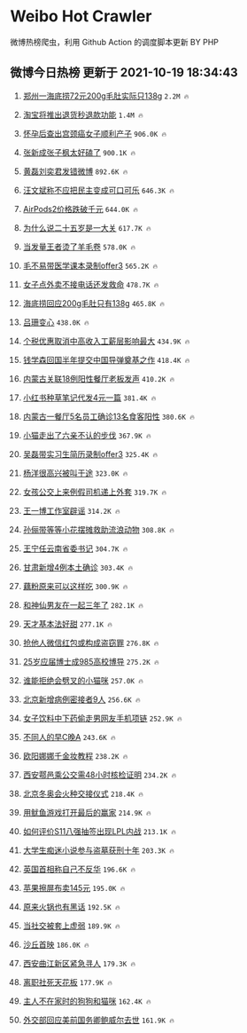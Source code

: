 # Weibo Hot Crawler 



微博热榜爬虫，利用 Github Action 的调度脚本更新 BY PHP 


## 微博今日热榜 更新于 2021-10-19 18:34:43 
1. [郑州一海底捞72元200g毛肚实际只138g](https://s.weibo.com/weibo?q=%23%E9%83%91%E5%B7%9E%E4%B8%80%E6%B5%B7%E5%BA%95%E6%8D%9E72%E5%85%83200g%E6%AF%9B%E8%82%9A%E5%AE%9E%E9%99%85%E5%8F%AA138g%23&Refer=top) `2.2M 🔥` 

1. [淘宝将推出退货秒退款功能](https://s.weibo.com/weibo?q=%23%E6%B7%98%E5%AE%9D%E5%B0%86%E6%8E%A8%E5%87%BA%E9%80%80%E8%B4%A7%E7%A7%92%E9%80%80%E6%AC%BE%E5%8A%9F%E8%83%BD%23&Refer=top) `1.4M 🔥` 

1. [怀孕后查出宫颈癌女子顺利产子](https://s.weibo.com/weibo?q=%23%E6%80%80%E5%AD%95%E5%90%8E%E6%9F%A5%E5%87%BA%E5%AE%AB%E9%A2%88%E7%99%8C%E5%A5%B3%E5%AD%90%E9%A1%BA%E5%88%A9%E4%BA%A7%E5%AD%90%23&Refer=top) `906.0K 🔥` 

1. [张新成张子枫太好磕了](https://s.weibo.com/weibo?q=%23%E5%BC%A0%E6%96%B0%E6%88%90%E5%BC%A0%E5%AD%90%E6%9E%AB%E5%A4%AA%E5%A5%BD%E7%A3%95%E4%BA%86%23&Refer=top) `900.1K 🔥` 

1. [黄磊刘奕君发错微博](https://s.weibo.com/weibo?q=%23%E9%BB%84%E7%A3%8A%E5%88%98%E5%A5%95%E5%90%9B%E5%8F%91%E9%94%99%E5%BE%AE%E5%8D%9A%23&Refer=top) `892.6K 🔥` 

1. [汪文斌称不应把民主变成可口可乐](https://s.weibo.com/weibo?q=%23%E6%B1%AA%E6%96%87%E6%96%8C%E7%A7%B0%E4%B8%8D%E5%BA%94%E6%8A%8A%E6%B0%91%E4%B8%BB%E5%8F%98%E6%88%90%E5%8F%AF%E5%8F%A3%E5%8F%AF%E4%B9%90%23&Refer=top) `646.3K 🔥` 

1. [AirPods2价格跌破千元](https://s.weibo.com/weibo?q=%23AirPods2%E4%BB%B7%E6%A0%BC%E8%B7%8C%E7%A0%B4%E5%8D%83%E5%85%83%23&Refer=top) `644.0K 🔥` 

1. [为什么说二十五岁是一大关](https://s.weibo.com/weibo?q=%23%E4%B8%BA%E4%BB%80%E4%B9%88%E8%AF%B4%E4%BA%8C%E5%8D%81%E4%BA%94%E5%B2%81%E6%98%AF%E4%B8%80%E5%A4%A7%E5%85%B3%23&Refer=top) `617.7K 🔥` 

1. [当发量王者烫了羊毛卷](https://s.weibo.com/weibo?q=%23%E5%BD%93%E5%8F%91%E9%87%8F%E7%8E%8B%E8%80%85%E7%83%AB%E4%BA%86%E7%BE%8A%E6%AF%9B%E5%8D%B7%23&Refer=top) `578.0K 🔥` 

1. [毛不易带医学课本录制offer3](https://s.weibo.com/weibo?q=%23%E6%AF%9B%E4%B8%8D%E6%98%93%E5%B8%A6%E5%8C%BB%E5%AD%A6%E8%AF%BE%E6%9C%AC%E5%BD%95%E5%88%B6offer3%23&Refer=top) `565.2K 🔥` 

1. [女子点外卖不接电话还发救命](https://s.weibo.com/weibo?q=%23%E5%A5%B3%E5%AD%90%E7%82%B9%E5%A4%96%E5%8D%96%E4%B8%8D%E6%8E%A5%E7%94%B5%E8%AF%9D%E8%BF%98%E5%8F%91%E6%95%91%E5%91%BD%23&Refer=top) `478.7K 🔥` 

1. [海底捞回应200g毛肚只有138g](https://s.weibo.com/weibo?q=%23%E6%B5%B7%E5%BA%95%E6%8D%9E%E5%9B%9E%E5%BA%94200g%E6%AF%9B%E8%82%9A%E5%8F%AA%E6%9C%89138g%23&Refer=top) `465.8K 🔥` 

1. [吕珊变心](https://s.weibo.com/weibo?q=%23%E5%90%95%E7%8F%8A%E5%8F%98%E5%BF%83%23&Refer=top) `438.0K 🔥` 

1. [个税优惠取消中高收入工薪层影响最大](https://s.weibo.com/weibo?q=%23%E4%B8%AA%E7%A8%8E%E4%BC%98%E6%83%A0%E5%8F%96%E6%B6%88%E4%B8%AD%E9%AB%98%E6%94%B6%E5%85%A5%E5%B7%A5%E8%96%AA%E5%B1%82%E5%BD%B1%E5%93%8D%E6%9C%80%E5%A4%A7%23&Refer=top) `434.9K 🔥` 

1. [钱学森回国半年提交中国导弹奠基之作](https://s.weibo.com/weibo?q=%23%E9%92%B1%E5%AD%A6%E6%A3%AE%E5%9B%9E%E5%9B%BD%E5%8D%8A%E5%B9%B4%E6%8F%90%E4%BA%A4%E4%B8%AD%E5%9B%BD%E5%AF%BC%E5%BC%B9%E5%A5%A0%E5%9F%BA%E4%B9%8B%E4%BD%9C%23&Refer=top) `418.4K 🔥` 

1. [内蒙古关联18例阳性餐厅老板发声](https://s.weibo.com/weibo?q=%23%E5%86%85%E8%92%99%E5%8F%A4%E5%85%B3%E8%81%9418%E4%BE%8B%E9%98%B3%E6%80%A7%E9%A4%90%E5%8E%85%E8%80%81%E6%9D%BF%E5%8F%91%E5%A3%B0%23&Refer=top) `410.2K 🔥` 

1. [小红书种草笔记代发4元一篇](https://s.weibo.com/weibo?q=%23%E5%B0%8F%E7%BA%A2%E4%B9%A6%E7%A7%8D%E8%8D%89%E7%AC%94%E8%AE%B0%E4%BB%A3%E5%8F%914%E5%85%83%E4%B8%80%E7%AF%87%23&Refer=top) `381.4K 🔥` 

1. [内蒙古一餐厅5名员工确诊13名食客阳性](https://s.weibo.com/weibo?q=%23%E5%86%85%E8%92%99%E5%8F%A4%E4%B8%80%E9%A4%90%E5%8E%855%E5%90%8D%E5%91%98%E5%B7%A5%E7%A1%AE%E8%AF%8A13%E5%90%8D%E9%A3%9F%E5%AE%A2%E9%98%B3%E6%80%A7%23&Refer=top) `380.6K 🔥` 

1. [小猫走出了六亲不认的步伐](https://s.weibo.com/weibo?q=%23%E5%B0%8F%E7%8C%AB%E8%B5%B0%E5%87%BA%E4%BA%86%E5%85%AD%E4%BA%B2%E4%B8%8D%E8%AE%A4%E7%9A%84%E6%AD%A5%E4%BC%90%23&Refer=top) `367.9K 🔥` 

1. [吴磊带实习生简历录制offer3](https://s.weibo.com/weibo?q=%23%E5%90%B4%E7%A3%8A%E5%B8%A6%E5%AE%9E%E4%B9%A0%E7%94%9F%E7%AE%80%E5%8E%86%E5%BD%95%E5%88%B6offer3%23&Refer=top) `325.4K 🔥` 

1. [杨洋很高兴被叫于途](https://s.weibo.com/weibo?q=%23%E6%9D%A8%E6%B4%8B%E5%BE%88%E9%AB%98%E5%85%B4%E8%A2%AB%E5%8F%AB%E4%BA%8E%E9%80%94%23&Refer=top) `323.0K 🔥` 

1. [女孩公交上来例假司机递上外套](https://s.weibo.com/weibo?q=%23%E5%A5%B3%E5%AD%A9%E5%85%AC%E4%BA%A4%E4%B8%8A%E6%9D%A5%E4%BE%8B%E5%81%87%E5%8F%B8%E6%9C%BA%E9%80%92%E4%B8%8A%E5%A4%96%E5%A5%97%23&Refer=top) `319.7K 🔥` 

1. [王一博工作室辟谣](https://s.weibo.com/weibo?q=%23%E7%8E%8B%E4%B8%80%E5%8D%9A%E5%B7%A5%E4%BD%9C%E5%AE%A4%E8%BE%9F%E8%B0%A3%23&Refer=top) `314.2K 🔥` 

1. [孙俪带等等小花摆摊救助流浪动物](https://s.weibo.com/weibo?q=%23%E5%AD%99%E4%BF%AA%E5%B8%A6%E7%AD%89%E7%AD%89%E5%B0%8F%E8%8A%B1%E6%91%86%E6%91%8A%E6%95%91%E5%8A%A9%E6%B5%81%E6%B5%AA%E5%8A%A8%E7%89%A9%23&Refer=top) `308.8K 🔥` 

1. [王宁任云南省委书记](https://s.weibo.com/weibo?q=%23%E7%8E%8B%E5%AE%81%E4%BB%BB%E4%BA%91%E5%8D%97%E7%9C%81%E5%A7%94%E4%B9%A6%E8%AE%B0%23&Refer=top) `304.7K 🔥` 

1. [甘肃新增4例本土确诊](https://s.weibo.com/weibo?q=%23%E7%94%98%E8%82%83%E6%96%B0%E5%A2%9E4%E4%BE%8B%E6%9C%AC%E5%9C%9F%E7%A1%AE%E8%AF%8A%23&Refer=top) `303.4K 🔥` 

1. [藕粉原来可以这样吃](https://s.weibo.com/weibo?q=%23%E8%97%95%E7%B2%89%E5%8E%9F%E6%9D%A5%E5%8F%AF%E4%BB%A5%E8%BF%99%E6%A0%B7%E5%90%83%23&Refer=top) `300.9K 🔥` 

1. [和神仙男友在一起三年了](https://s.weibo.com/weibo?q=%23%E5%92%8C%E7%A5%9E%E4%BB%99%E7%94%B7%E5%8F%8B%E5%9C%A8%E4%B8%80%E8%B5%B7%E4%B8%89%E5%B9%B4%E4%BA%86%23&Refer=top) `282.1K 🔥` 

1. [天才基本法好甜](https://s.weibo.com/weibo?q=%23%E5%A4%A9%E6%89%8D%E5%9F%BA%E6%9C%AC%E6%B3%95%E5%A5%BD%E7%94%9C%23&Refer=top) `277.1K 🔥` 

1. [抢他人微信红包或构成盗窃罪](https://s.weibo.com/weibo?q=%23%E6%8A%A2%E4%BB%96%E4%BA%BA%E5%BE%AE%E4%BF%A1%E7%BA%A2%E5%8C%85%E6%88%96%E6%9E%84%E6%88%90%E7%9B%97%E7%AA%83%E7%BD%AA%23&Refer=top) `276.8K 🔥` 

1. [25岁应届博士成985高校博导](https://s.weibo.com/weibo?q=%2325%E5%B2%81%E5%BA%94%E5%B1%8A%E5%8D%9A%E5%A3%AB%E6%88%90985%E9%AB%98%E6%A0%A1%E5%8D%9A%E5%AF%BC%23&Refer=top) `275.2K 🔥` 

1. [谁能拒绝会劈叉的小猫咪](https://s.weibo.com/weibo?q=%23%E8%B0%81%E8%83%BD%E6%8B%92%E7%BB%9D%E4%BC%9A%E5%8A%88%E5%8F%89%E7%9A%84%E5%B0%8F%E7%8C%AB%E5%92%AA%23&Refer=top) `257.0K 🔥` 

1. [北京新增病例密接者9人](https://s.weibo.com/weibo?q=%23%E5%8C%97%E4%BA%AC%E6%96%B0%E5%A2%9E%E7%97%85%E4%BE%8B%E5%AF%86%E6%8E%A5%E8%80%859%E4%BA%BA%23&Refer=top) `256.6K 🔥` 

1. [女子饮料中下药偷走男网友手机项链](https://s.weibo.com/weibo?q=%23%E5%A5%B3%E5%AD%90%E9%A5%AE%E6%96%99%E4%B8%AD%E4%B8%8B%E8%8D%AF%E5%81%B7%E8%B5%B0%E7%94%B7%E7%BD%91%E5%8F%8B%E6%89%8B%E6%9C%BA%E9%A1%B9%E9%93%BE%23&Refer=top) `252.9K 🔥` 

1. [不同人的早C晚A](https://s.weibo.com/weibo?q=%23%E4%B8%8D%E5%90%8C%E4%BA%BA%E7%9A%84%E6%97%A9C%E6%99%9AA%23&Refer=top) `243.6K 🔥` 

1. [欧阳娜娜千金妆教程](https://s.weibo.com/weibo?q=%23%E6%AC%A7%E9%98%B3%E5%A8%9C%E5%A8%9C%E5%8D%83%E9%87%91%E5%A6%86%E6%95%99%E7%A8%8B%23&Refer=top) `238.2K 🔥` 

1. [西安鄠邑乘公交需48小时核检证明](https://s.weibo.com/weibo?q=%23%E8%A5%BF%E5%AE%89%E9%84%A0%E9%82%91%E4%B9%98%E5%85%AC%E4%BA%A4%E9%9C%8048%E5%B0%8F%E6%97%B6%E6%A0%B8%E6%A3%80%E8%AF%81%E6%98%8E%23&Refer=top) `234.2K 🔥` 

1. [北京冬奥会火种交接仪式](https://s.weibo.com/weibo?q=%23%E5%8C%97%E4%BA%AC%E5%86%AC%E5%A5%A5%E4%BC%9A%E7%81%AB%E7%A7%8D%E4%BA%A4%E6%8E%A5%E4%BB%AA%E5%BC%8F%23&Refer=top) `218.4K 🔥` 

1. [用鱿鱼游戏打开最后的赢家](https://s.weibo.com/weibo?q=%23%E7%94%A8%E9%B1%BF%E9%B1%BC%E6%B8%B8%E6%88%8F%E6%89%93%E5%BC%80%E6%9C%80%E5%90%8E%E7%9A%84%E8%B5%A2%E5%AE%B6%23&Refer=top) `214.9K 🔥` 

1. [如何评价S11八强抽签出现LPL内战](https://s.weibo.com/weibo?q=%23%E5%A6%82%E4%BD%95%E8%AF%84%E4%BB%B7S11%E5%85%AB%E5%BC%BA%E6%8A%BD%E7%AD%BE%E5%87%BA%E7%8E%B0LPL%E5%86%85%E6%88%98%23&Refer=top) `213.1K 🔥` 

1. [大学生痴迷小说参与盗墓获刑十年](https://s.weibo.com/weibo?q=%23%E5%A4%A7%E5%AD%A6%E7%94%9F%E7%97%B4%E8%BF%B7%E5%B0%8F%E8%AF%B4%E5%8F%82%E4%B8%8E%E7%9B%97%E5%A2%93%E8%8E%B7%E5%88%91%E5%8D%81%E5%B9%B4%23&Refer=top) `203.3K 🔥` 

1. [英国首相称自己不反华](https://s.weibo.com/weibo?q=%23%E8%8B%B1%E5%9B%BD%E9%A6%96%E7%9B%B8%E7%A7%B0%E8%87%AA%E5%B7%B1%E4%B8%8D%E5%8F%8D%E5%8D%8E%23&Refer=top) `196.6K 🔥` 

1. [苹果擦屏布卖145元](https://s.weibo.com/weibo?q=%23%E8%8B%B9%E6%9E%9C%E6%93%A6%E5%B1%8F%E5%B8%83%E5%8D%96145%E5%85%83%23&Refer=top) `195.0K 🔥` 

1. [原来火锅也有黑话](https://s.weibo.com/weibo?q=%23%E5%8E%9F%E6%9D%A5%E7%81%AB%E9%94%85%E4%B9%9F%E6%9C%89%E9%BB%91%E8%AF%9D%23&Refer=top) `192.5K 🔥` 

1. [当社交被套上虚弱](https://s.weibo.com/weibo?q=%23%E5%BD%93%E7%A4%BE%E4%BA%A4%E8%A2%AB%E5%A5%97%E4%B8%8A%E8%99%9A%E5%BC%B1%23&Refer=top) `189.9K 🔥` 

1. [沙丘首映](https://s.weibo.com/weibo?q=%E6%B2%99%E4%B8%98%E9%A6%96%E6%98%A0&Refer=top) `186.0K 🔥` 

1. [西安曲江新区紧急寻人](https://s.weibo.com/weibo?q=%23%E8%A5%BF%E5%AE%89%E6%9B%B2%E6%B1%9F%E6%96%B0%E5%8C%BA%E7%B4%A7%E6%80%A5%E5%AF%BB%E4%BA%BA%23&Refer=top) `179.3K 🔥` 

1. [离职社死天花板](https://s.weibo.com/weibo?q=%23%E7%A6%BB%E8%81%8C%E7%A4%BE%E6%AD%BB%E5%A4%A9%E8%8A%B1%E6%9D%BF%23&Refer=top) `177.9K 🔥` 

1. [主人不在家时的狗狗和猫咪](https://s.weibo.com/weibo?q=%23%E4%B8%BB%E4%BA%BA%E4%B8%8D%E5%9C%A8%E5%AE%B6%E6%97%B6%E7%9A%84%E7%8B%97%E7%8B%97%E5%92%8C%E7%8C%AB%E5%92%AA%23&Refer=top) `162.4K 🔥` 

1. [外交部回应美前国务卿鲍威尔去世](https://s.weibo.com/weibo?q=%23%E5%A4%96%E4%BA%A4%E9%83%A8%E5%9B%9E%E5%BA%94%E7%BE%8E%E5%89%8D%E5%9B%BD%E5%8A%A1%E5%8D%BF%E9%B2%8D%E5%A8%81%E5%B0%94%E5%8E%BB%E4%B8%96%23&Refer=top) `161.9K 🔥` 

